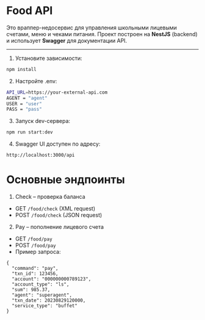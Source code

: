 # Food API

Это враппер-недосервис для управления школьными лицевыми счетами, меню и чеками питания. Проект построен на **NestJS** (backend) и использует **Swagger** для документации API.

---

1. Установите зависимости:

```bash
npm install
```
2. Настройте .env:
```bash
API_URL=https://your-external-api.com
AGENT = "agent"
USER = "user"
PASS = "pass"
```
3. Запуск dev-сервера:
```bash
npm run start:dev
```
4. Swagger UI доступен по адресу:
```bash
http://localhost:3000/api
```
# Основные эндпоинты
1. Check – проверка баланса
* GET ```/food/check``` (XML request)
* POST ```/food/check``` (JSON request)

2. Pay – пополнение лицевого счета
* GET ```/food/pay```
* POST ```/food/pay```
* Пример запроса:
```
{
  "command": "pay",
  "txn_id": 123456,
  "account": "000000000789123",
  "account_type": "ls",
  "sum": 985.37,
  "agent": "superagent",
  "txn_date": 20230829120000,
  "service_type": "buffet"
}
```
